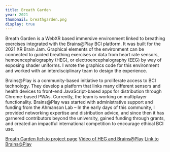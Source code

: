 ```yaml
---
title: Breath Garden
year: 2021
thumbnail: breathgarden.png
display: true
---
```

Breath Garden is a WebXR based immersive environment linked to breathing exercises integrated with the Brains@Play BCI platform. It was built for the 2021 XR Brain Jam. Graphical elements of the environment can be connected to guided breathing exercises or data from heart rate sensors, hemoencephalography (HEG), or electroencephalography (EEG) by way of exposing shader uniforms. I wrote the graphics code for this environment and worked with an interdisciplinary team to design the experience.

Brains@Play is a community-based initiative to proliferate access to BCI technology. They develop a platform that links many different sensors and health devices to front-end JavaScript-based apps for distribution through Chrome-based PWAs. Currently, the team is working on multiplayer functionality. Brains@Play was started with administrative support and funding from the Ahmanson Lab – In the early days of this community, I provided networking expertise and distribution advice, and since then it has garnered contributors beyond the university, gained funding through grants, and created an impactful international competition to encourage ethical BCI use.


<a class="button" href="https://itch.io/jam/xr-brain-jam/rate/1103372">Breath Garden Itch.io project page</a>
<a class="button" href="https://www.instagram.com/reel/CTUua4jBUhQ/">Video of HEG and Brains@Play</a>
<a class="button" href="https://brainsatplay.com/">Link to Brains@Play</a>